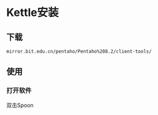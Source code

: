 # Kettle安装

## 下载

	mirror.bit.edu.cn/pentaho/Pentaho%208.2/client-tools/

## 使用

### 打开软件

双击Spoon
